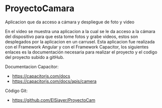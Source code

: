# ProyectoCamara
Aplicacion que da acceso a cámara y despliegue de foto y video

En el video se muestra una aplicacion a la cual se le da acceso a la cámara del dispositivo
para que esta tome fotos y grabe videos, estos son desplegados por la aplicacion en un carrusel.
Esta aplicacion fue realizada con el Framework Angular y con el Framework Capacitor, los siguientes
enlaces es la documentación necesaria para realizar el proyecto y el codigo del proyecto subido a gitHub.

Documentacion Capacitor:
  - https://capacitorjs.com/docs
  - https://capacitorjs.com/docs/apis/camera

Código Git:
  - https://github.com/ElSiayer/ProyectoCam
